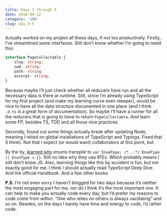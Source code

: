 ```yaml
---
title: Days 3 through 5
date: 2016-09-12
category: '100'
slug: day-3-5
---
```


Actually worked on my project all these days, if not too productively. Firstly, I’ve streamlined some interfaces. Still don’t know whether I’m going to need this:

```typescript
interface PageCollectable {
    slug: string;
    cwd: string;
    path: string;
    excerpt: string;
}
```

Because maybe I’ll just check whether all reducers have run and all the necessary data is there at runtime. Still, since I’m already using TypeScript for my first project (and make my learning curve even steeper), would be nice to have all the data structure documented in one place (and I think `.d.ts` is a great form of documentation). So maybe I’ll have a runner for all the reducers that is going to _have_ to return `PageCollectable`. _And_ learn some FP, besides TS, TDD and all those nice practices.

Secondly, found out some things actually break after updating Node, meaning I relied on global installations of TypeScript and Typings. Fixed that (I think). Not that I expect (or would want) collaborators at this point, but.

By the by, [learned why](https://basarat.gitbooks.io/typescript/content/docs/enums.html#enums-are-open-ended) enums transpile to `var EnumType; /*...*/ EnumType || EnunType = {}`. Still no idea why they use IIFEs. Which probably means I still don’t know JS. Also, learning things like this by accident is fun, but not exactly good for me. I think I should actually read TypeScript Deep Dive. And the official Handbook. And a few other books.

**P.S.** I’m not even sorry I haven’t blogged for two days because it’s neither the most engaging part for me, nor do I think it’s the most important one. It can help to make you actually code every day, but I’d prefer my reasons to code come from within. “One who relies on others is always vacillating” and so on. Besides, on the days I barely have time and energy to code, I’d rather code.